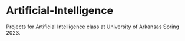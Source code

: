 # Artificial-Intelligence

Projects for Artificial Intelligence class at University of Arkansas Spring 2023.
